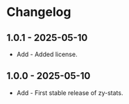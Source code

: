 # Changelog

## 1.0.1 - 2025-05-10

- Add - Added license.

## 1.0.0 - 2025-05-10

- Add - First stable release of zy-stats.
